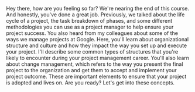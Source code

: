 Hey there, how are you feeling so far? We're nearing the end of this course. And honestly, you've done a great job. Previously, we talked about the life
cycle of a project, the task breakdown of phases, and some
different methodologies you can use as a project manager to help
ensure your project success. You also heard from my colleagues about
some of the ways we manage projects at Google. Here, you'll learn about organizational
structure and culture and how they impact the way you set up and
execute your project. I'll describe some common
types of structures that you're likely to encounter during
your project management career. You'll also learn about change management, which refers to the way you present
the final project to the organization and get them to accept and
implement your project outcome. These are important elements to ensure
that your project is adopted and lives on. Are you ready?
Let's get into these concepts.
